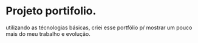 # Projeto portifolio.

utilizando as técnologias básicas, criei esse portfólio p/ mostrar um pouco mais do meu trabalho e evolução.
